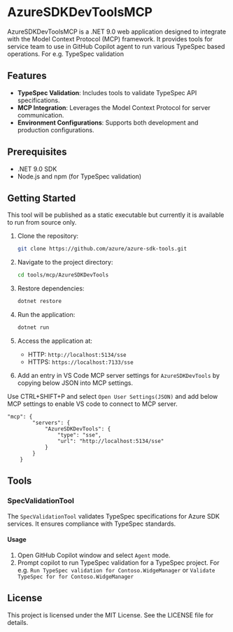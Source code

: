 # AzureSDKDevToolsMCP

AzureSDKDevToolsMCP is a .NET 9.0 web application designed to integrate with the Model Context Protocol (MCP) framework. It provides tools for service team to use in GitHub Copilot agent to run various TypeSpec based operations.
For e.g. TypeSpec validation

## Features

- **TypeSpec Validation**: Includes tools to validate TypeSpec API specifications.
- **MCP Integration**: Leverages the Model Context Protocol for server communication.
- **Environment Configurations**: Supports both development and production configurations.

## Prerequisites

- .NET 9.0 SDK
- Node.js and npm (for TypeSpec validation)

## Getting Started
This tool will be published as a static executable but currently it is available to run from source only.

1. Clone the repository:
   ```bash
   git clone https://github.com/azure/azure-sdk-tools.git
   ```

2. Navigate to the project directory:
   ```bash
   cd tools/mcp/AzureSDKDevTools
   ```

3. Restore dependencies:
   ```bash
   dotnet restore
   ```

4. Run the application:
   ```bash
   dotnet run
   ```

5. Access the application at:
   - HTTP: `http://localhost:5134/sse`
   - HTTPS: `https://localhost:7133/sse`

6. Add an entry in VS Code MCP server settings for `AzureSDKDevTools` by copying below JSON into MCP settings.

Use CTRL+SHIFT+P and select `Open User Settings(JSON)` and add below MCP settings to enable VS code to connect to MCP server.
```
"mcp": {
        "servers": {
            "AzureSDKDevTools": {
                "type": "sse",
                "url": "http://localhost:5134/sse"
            }
        }
    }
```

## Tools

### SpecValidationTool

The `SpecValidationTool` validates TypeSpec specifications for Azure SDK services. It ensures compliance with TypeSpec standards.

#### Usage

1. Open GitHub Copilot window and select `Agent` mode.
2. Prompt copilot to run TypeSpec validation for a TypeSpec project. For e.g. `Run TypeSpec validation for Contoso.WidgeManager` or `Validate TypeSpec for for Contoso.WidgeManager`


## License

This project is licensed under the MIT License. See the LICENSE file for details.